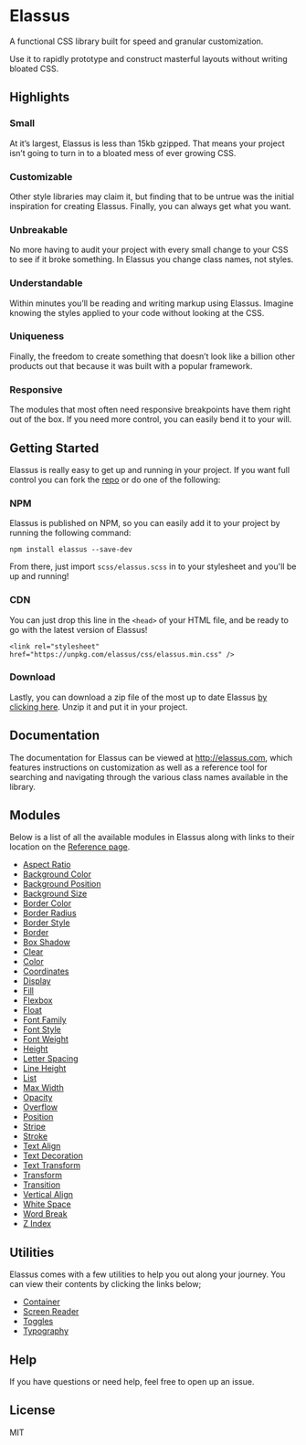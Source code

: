 # Elassus

A functional CSS library built for speed and granular customization.

Use it to rapidly prototype and construct masterful layouts without writing bloated CSS.

## Highlights

### Small
At it’s largest, Elassus is less than 15kb gzipped. That means your project isn’t going to turn in to a bloated mess of ever growing CSS.

### Customizable
Other style libraries may claim it, but finding that to be untrue was the initial inspiration for creating Elassus. Finally, you can always get what you want.

### Unbreakable
No more having to audit your project with every small change to your CSS to see if it broke something. In Elassus you change class names, not styles.

### Understandable
Within minutes you’ll be reading and writing markup using Elassus. Imagine knowing the styles applied to your code without looking at the CSS.

### Uniqueness
Finally, the freedom to create something that doesn’t look like a billion other products out that because it was built with a popular framework.

### Responsive
The modules that most often need responsive breakpoints have them right out of the box. If you need more control, you can easily bend it to your will.

## Getting Started
Elassus is really easy to get up and running in your project. If you want full control you can fork the <a href="https://github.com/krivaten/elassus" target="_blank">repo</a> or do one of the following:

### NPM
Elassus is published on NPM, so you can easily add it to your project by running the following command:

```
npm install elassus --save-dev
```

From there, just import <code>scss/elassus.scss</code> in to your stylesheet and you'll be up and running!

### CDN
You can just drop this line in the <code>&lt;head&gt;</code> of your HTML file, and be ready to go with the latest version of Elassus!

```
<link rel="stylesheet" href="https://unpkg.com/elassus/css/elassus.min.css" />
```

### Download
Lastly, you can download a zip file of the most up to date Elassus <a href="https://github.com/krivaten/elassus/archive/master.zip" target="_blank">by clicking here</a>. Unzip it and put it in your project.

## Documentation
The documentation for Elassus can be viewed at http://elassus.com, which features instructions on customization as well as a reference tool for searching and navigating through the various class names available in the library.

## Modules
Below is a list of all the available modules in Elassus along with links to their location on the [Reference page](http://elassus.com/reference.html).

- [Aspect Ratio](http://elassus.com/reference.html?s=Module:%20Aspect%20Ratio)
- [Background Color](http://elassus.com/reference.html?s=Module:%20Background%20Color)
- [Background Position](http://elassus.com/reference.html?s=Module:%20Background%20Position)
- [Background Size](http://elassus.com/reference.html?s=Module:%20Background%20Size)
- [Border Color](http://elassus.com/reference.html?s=Module:%20Border%20Color)
- [Border Radius](http://elassus.com/reference.html?s=Module:%20Border%20Radius)
- [Border Style](http://elassus.com/reference.html?s=Module:%20Border%20Style)
- [Border](http://elassus.com/reference.html?s=Module:%20Border)
- [Box Shadow](http://elassus.com/reference.html?s=Module:%20BoxShadow)
- [Clear](http://elassus.com/reference.html?s=Module:%20Clear)
- [Color](http://elassus.com/reference.html?s=Module:%20Color)
- [Coordinates](http://elassus.com/reference.html?s=Module:%20Coordinates)
- [Display](http://elassus.com/reference.html?s=Module:%20Display)
- [Fill](http://elassus.com/reference.html?s=Module:%20Fill)
- [Flexbox](http://elassus.com/reference.html?s=Module:%20Flexbox)
- [Float](http://elassus.com/reference.html?s=Module:%20Float)
- [Font Family](http://elassus.com/reference.html?s=Module:%20Font%20Family)
- [Font Style](http://elassus.com/reference.html?s=Module:%20FontStyle)
- [Font Weight](http://elassus.com/reference.html?s=Module:%20Font%20Weight)
- [Height](http://elassus.com/reference.html?s=Module:%20Height)
- [Letter Spacing](http://elassus.com/reference.html?s=Module:%20Letter%20Spacing)
- [Line Height](http://elassus.com/reference.html?s=Module:%20Line%20Height)
- [List](http://elassus.com/reference.html?s=Module:%20List)
- [Max Width](http://elassus.com/reference.html?s=Module:%20Max%20Width)
- [Opacity](http://elassus.com/reference.html?s=Module:%20Opacity)
- [Overflow](http://elassus.com/reference.html?s=Module:%20Overflow)
- [Position](http://elassus.com/reference.html?s=Module:%20Position)
- [Stripe](http://elassus.com/reference.html?s=Module:%20Stripe)
- [Stroke](http://elassus.com/reference.html?s=Module:%20Stroke)
- [Text Align](http://elassus.com/reference.html?s=Module:%20Text%20Align)
- [Text Decoration](http://elassus.com/reference.html?s=Module:%20Text%20Decoration)
- [Text Transform](http://elassus.com/reference.html?s=Module:%20Text%20Transform)
- [Transform](http://elassus.com/reference.html?s=Module:%20Transform)
- [Transition](http://elassus.com/reference.html?s=Module:%20Transition)
- [Vertical Align](http://elassus.com/reference.html?s=Module:%20Vertical%20Align)
- [White Space](http://elassus.com/reference.html?s=Module:%20White%20Space)
- [Word Break](http://elassus.com/reference.html?s=Module:%20Word%20Break)
- [Z Index](http://elassus.com/reference.html?s=Module:%20Z%20Index)

## Utilities
Elassus comes with a few utilities to help you out along your journey. You can view their contents by clicking the links below;

- [Container](http://elassus.com/reference.html?s=Utility:%20Container)
- [Screen Reader](http://elassus.com/reference.html?s=Utility:%20Screen%20Reader)
- [Toggles](http://elassus.com/reference.html?s=Utility:%20Toggles)
- [Typography](http://elassus.com/reference.html?s=Utility:%20Typography)

## Help
If you have questions or need help, feel free to open up an issue.

## License
MIT
